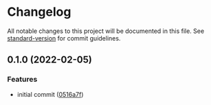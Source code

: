 # Changelog

All notable changes to this project will be documented in this file. See [standard-version](https://github.com/conventional-changelog/standard-version) for commit guidelines.

## 0.1.0 (2022-02-05)


### Features

* initial commit ([0516a7f](https://github.com/p-chan/sort-compiler-options/commit/0516a7f3a18273708fc8a8501b0141c254588077))
